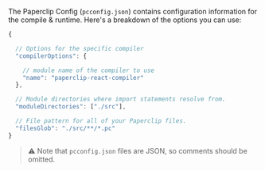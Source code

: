 The Paperclip Config (`pcconfig.json`) contains configuration information for the compile & runtime. Here's a breakdown of the options you can use:

```javascript
{

  // Options for the specific compiler
  "compilerOptions": {

    // module name of the compiler to use
    "name": "paperclip-react-compiler"
  },

  // Module directories where import statements resolve from.
  "moduleDirectories": ["./src"],

  // File pattern for all of your Paperclip files.
  "filesGlob": "./src/**/*.pc"
}
```

> ⚠️ Note that `pcconfig.json` files are JSON, so comments should be omitted.